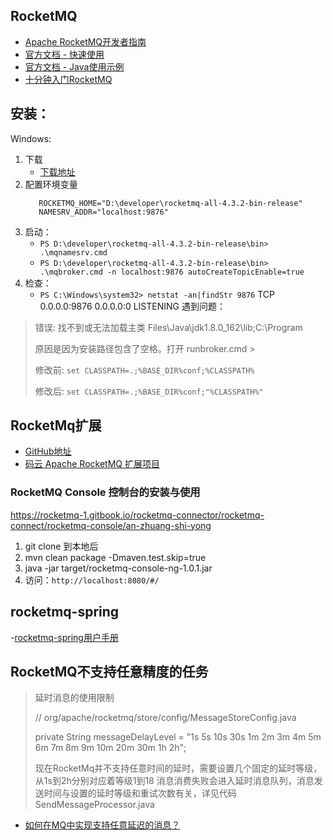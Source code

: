 ## RocketMQ

- [Apache RocketMQ开发者指南](https://github.com/apache/rocketmq/tree/master/docs/cn)
- [官方文档 - 快速使用](https://rocketmq.apache.org/docs/quick-start/)
- [官方文档 - Java使用示例](https://github.com/apache/rocketmq/blob/master/docs/cn/RocketMQ_Example.md)
- [十分钟入门RocketMQ](http://jm.taobao.org/2017/01/12/rocketmq-quick-start-in-10-minutes/)

## 安装：
Windows:
1. 下载
    - [下载地址](https://archive.apache.org/dist/rocketmq/4.3.2/rocketmq-all-4.3.2-bin-release.zip)
2. 配置环境变量
    ```
       ROCKETMQ_HOME="D:\developer\rocketmq-all-4.3.2-bin-release"
       NAMESRV_ADDR="localhost:9876"
    ```
3. 启动：
    - `PS D:\developer\rocketmq-all-4.3.2-bin-release\bin> .\mqnamesrv.cmd`
    - `PS D:\developer\rocketmq-all-4.3.2-bin-release\bin> .\mqbroker.cmd -n localhost:9876 autoCreateTopicEnable=true`
4. 检查：
    - `PS C:\Windows\system32> netstat -an|findStr 9876`
        TCP    0.0.0.0:9876           0.0.0.0:0              LISTENING
遇到问题：
 
> 错误: 找不到或无法加载主类 Files\Java\jdk1.8.0_162\lib;C:\Program
> 
> 原因是因为安装路径包含了空格。打开 runbroker.cmd >
>
> 修改前: `set CLASSPATH=.;%BASE_DIR%conf;%CLASSPATH%`
>
> 修改后: `set CLASSPATH=.;%BASE_DIR%conf;"%CLASSPATH%"`



## RocketMq扩展
- [GitHub地址](https://github.com/apache/rocketmq-externals)
- [码云 Apache RocketMQ 扩展项目](https://gitee.com/mirrors/RocketMQ-Externals)


### RocketMQ Console 控制台的安装与使用
https://rocketmq-1.gitbook.io/rocketmq-connector/rocketmq-connect/rocketmq-console/an-zhuang-shi-yong

1. git clone 到本地后
2. mvn clean package -Dmaven.test.skip=true
3. java -jar target/rocketmq-console-ng-1.0.1.jar
4. 访问：`http://localhost:8080/#/`


## rocketmq-spring
-[rocketmq-spring用户手册](https://github.com/apache/rocketmq-spring/wiki/%E7%94%A8%E6%88%B7%E6%89%8B%E5%86%8C)

## RocketMQ不支持任意精度的任务
>
> 延时消息的使用限制
>
> // org/apache/rocketmq/store/config/MessageStoreConfig.java
>
> private String messageDelayLevel = "1s 5s 10s 30s 1m 2m 3m 4m 5m 6m 7m 8m 9m 10m 20m 30m 1h 2h";
>
> 现在RocketMq并不支持任意时间的延时，需要设置几个固定的延时等级，从1s到2h分别对应着等级1到18 消息消费失败会进入延时消息队列，消息发送时间与设置的延时等级和重试次数有关，详见代码SendMessageProcessor.java
>
- [如何在MQ中实现支持任意延迟的消息？](https://www.cnblogs.com/hzmark/p/mq-delay-msg.html)





